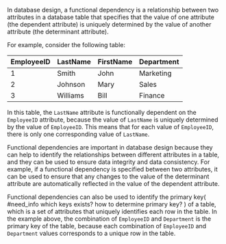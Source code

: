 In database design, a functional dependency is a relationship between two attributes in a database table that specifies that the value of one attribute (the dependent attribute) is uniquely determined by the value of another attribute (the determinant attribute).

For example, consider the following table:

| EmployeeID | LastName | FirstName | Department |
|------------|----------|-----------|------------|
| 1          | Smith    | John      | Marketing   |
| 2          | Johnson  | Mary      | Sales       |
| 3          | Williams | Bill      | Finance     |

In this table, the `LastName` attribute is functionally dependent on the `EmployeeID` attribute, because the value of `LastName` is uniquely determined by the value of `EmployeeID`. This means that for each value of `EmployeeID`, there is only one corresponding value of `LastName`.

Functional dependencies are important in database design because they can help to identify the relationships between different attributes in a table, and they can be used to ensure data integrity and data consistency. For example, if a functional dependency is specified between two attributes, it can be used to ensure that any changes to the value of the determinant attribute are automatically reflected in the value of the dependent attribute.

Functional dependencies can also be used to identify the primary key( #need_info which keys exists? how to determine primary key? ) of a table, which is a set of attributes that uniquely identifies each row in the table. In the example above, the combination of `EmployeeID` and `Department` is the primary key of the table, because each combination of `EmployeeID` and `Department` values corresponds to a unique row in the table.